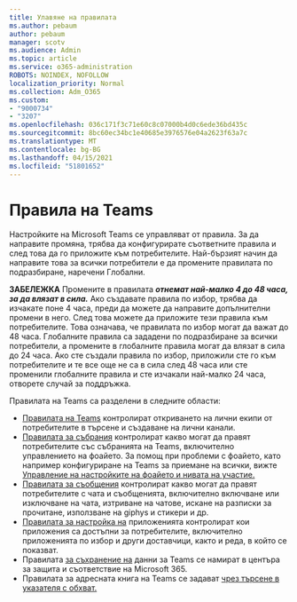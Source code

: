 ```yaml
---
title: Улавяне на правилата
ms.author: pebaum
author: pebaum
manager: scotv
ms.audience: Admin
ms.topic: article
ms.service: o365-administration
ROBOTS: NOINDEX, NOFOLLOW
localization_priority: Normal
ms.collection: Adm_O365
ms.custom:
- "9000734"
- "3207"
ms.openlocfilehash: 036c171f3c71e60c8c07000b4d0c6ede36bd435c
ms.sourcegitcommit: 8bc60ec34bc1e40685e3976576e04a2623f63a7c
ms.translationtype: MT
ms.contentlocale: bg-BG
ms.lasthandoff: 04/15/2021
ms.locfileid: "51801652"
---
```

# <a name="teams-policies"></a>Правила на Teams

Настройките на Microsoft Teams се управляват от правила. За да направите промяна, трябва да конфигурирате съответните правила и след това да го приложите към потребителите. Най-бързият начин да направите това за всички потребители е да промените правилата по подразбиране, наречени Глобални. 

**ЗАБЕЛЕЖКА** Промените в правилата **_отнемат най-малко 4 до 48 часа, за да влязат в сила._** Ако създавате правила по избор, трябва да изчакате поне 4 часа, преди да можете да направите допълнителни промени в него. След това можете да приложите тези правила към потребителите. Това означава, че правилата по избор могат да важат до 48 часа. Глобалните правила са зададени по подразбиране за всички потребители, а промените в глобалните правила могат да влязат в сила до 24 часа. Ако сте създали правила по избор, приложили сте го към потребителите и те все още не са в сила след 48 часа или сте променили глобалните правила и сте изчакали най-малко 24 часа, отворете случай за поддръжка.

Правилата на Teams са разделени в следните области:

- [Правилата на Teams](https://docs.microsoft.com/MicrosoftTeams/teams-policies) контролират откриването на лични екипи от потребителите в търсене и създаване на лични канали.  
- [Правилата за събрания](https://docs.microsoft.com/microsoftteams/meeting-policies-in-teams) контролират какво могат да правят потребителите със събранията на Teams, включително управлението на фоайето. За помощ при проблеми с фоайето, като например конфигуриране на Teams за приемане на всички, вижте [Управление на настройките на фоайето и нивата на участие.](https://docs.microsoft.com/alchemyinsights/bypass-lobby)
- [Правилата за съобщения](https://docs.microsoft.com/microsoftteams/messaging-policies-in-teams) контролират какво могат да правят потребителите с чата и съобщенията, включително включване или изключване на чата, изтриване на чатове, искане на разписки за прочитане, използване на giphys и стикери и др.
- [Правилата за настройка на](https://docs.microsoft.com/MicrosoftTeams/teams-app-setup-policies) приложенията контролират кои приложения са достъпни за потребителите, включително приложенията по избор и други доставчици, както и реда, в който се показват.  
- Правилата [за съхранение на](https://docs.microsoft.com/microsoftteams/retention-policies) данни за Teams се намират в центъра за защита и съответствие на Microsoft 365.
- Правилата за адресната книга на Teams се задават [чрез търсене в указателя с обхват.](https://docs.microsoft.com/MicrosoftTeams/teams-scoped-directory-search)
